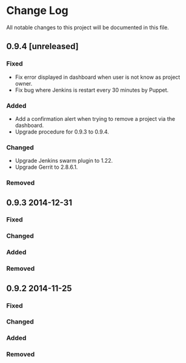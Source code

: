 # Change Log
All notable changes to this project will be documented in this file.


## 0.9.4 [unreleased]
### Fixed
- Fix error displayed in dashboard when user is not know as project
  owner.
- Fix bug where Jenkins is restart every 30 minutes by Puppet.
### Added
- Add a confirmation alert when trying to remove a project via the dashboard.
- Upgrade procedure for 0.9.3 to 0.9.4.
### Changed
- Upgrade Jenkins swarm plugin to 1.22.
- Upgrade Gerrit to 2.8.6.1.
### Removed


## 0.9.3 2014-12-31
### Fixed
### Changed
### Added
### Removed

## 0.9.2 2014-11-25
### Fixed
### Changed
### Added
### Removed
